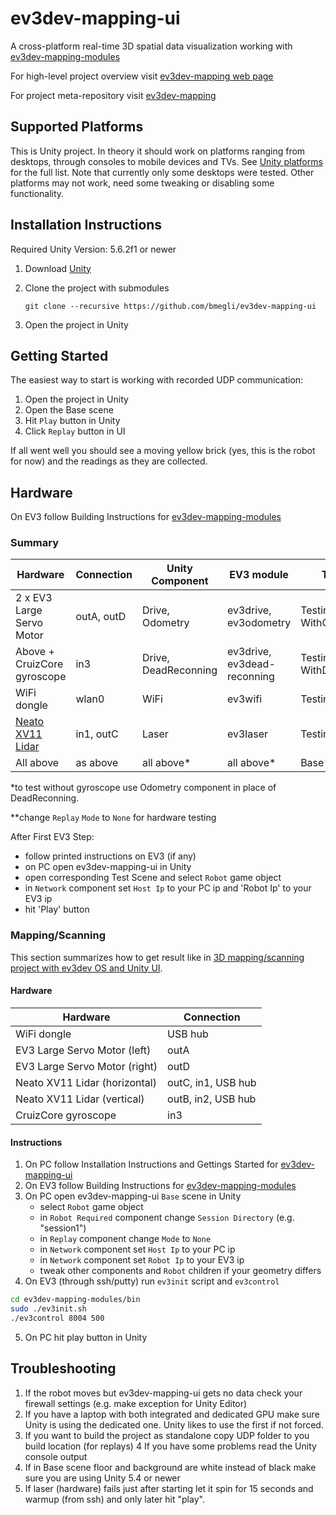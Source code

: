 # ev3dev-mapping-ui
A cross-platform real-time 3D spatial data visualization working with [ev3dev-mapping-modules](https://github.com/bmegli/ev3dev-mapping-modules)

For high-level project overview visit [ev3dev-mapping web page](http://www.ev3dev.org/projects/2016/08/07/Mapping/)

For project meta-repository visit [ev3dev-mapping](https://github.com/bmegli/ev3dev-mapping)

## Supported Platforms

This is Unity project. In theory it should work on platforms ranging from desktops, through consoles to mobile devices and TVs.
See [Unity platforms](https://unity3d.com/unity/multiplatform) for the full list. Note that currently only some desktops were tested.
Other platforms may not work, need some tweaking or disabling some functionality.

## Installation Instructions

Required Unity Version: 5.6.2f1 or newer

1. Download [Unity](https://unity3d.com/)
2. Clone the project with submodules

    `git clone --recursive https://github.com/bmegli/ev3dev-mapping-ui`
3. Open the project in Unity

## Getting Started

The easiest way to start is working with recorded UDP communication:

1. Open the project in Unity
2. Open the Base scene
3. Hit `Play` button in Unity
4. Click `Replay` button in UI

If all went well you should see a moving yellow brick (yes, this is the robot for now) and the readings as they are collected. 

## Hardware

On EV3 follow Building Instructions for [ev3dev-mapping-modules](https://github.com/bmegli/ev3dev-mapping-modules)

### Summary

| Hardware                    | Connection | Unity Component     | EV3 module                 | Test Scene                        | First EV3 Step
| ----------------------------|------------|---------------------|----------------------------|-----------------------------------|------------------------
| 2 x EV3 Large Servo Motor   | outA, outD | Drive, Odometry     | ev3drive, ev3odometry      | TestingTheDrive WithOdometry      | `./ev3control 8004 500`
| Above + CruizCore gyroscope | in3        | Drive, DeadReconning| ev3drive, ev3dead-reconning| TestingTheDrive WithDeadReconning | `sudo ./TestingTheDriveWithDeadReconning.sh`                      
| WiFi dongle                 | wlan0      | WiFi                | ev3wifi                    | TestingTheWiFi                    | `./ev3control 8004 500`
| [Neato XV11 Lidar]            | in1, outC  | Laser               | ev3laser                 | TestingTheLidar                   | `./TestingTheLidar.sh`
| All above                   | as above   | all above*          | all above*                 | Base**                            | `sudo ./ev3init.sh`

*to test without gyroscope use Odometry component in place of DeadReconning. 

**change `Replay` `Mode` to `None` for hardware testing

[Neato XV11 Lidar]: http://www.ev3dev.org/docs/tutorials/using-xv11-lidar/

After First EV3 Step:
- follow printed instructions on EV3 (if any)
- on PC open ev3dev-mapping-ui in Unity 
- open corresponding Test Scene and select `Robot` game object 
- in `Network` component set `Host Ip` to your PC ip and 'Robot Ip' to your EV3 ip
- hit 'Play' button

### Mapping/Scanning

This section summarizes how to get result like in [3D mapping/scanning project with ev3dev OS and Unity UI](https://www.youtube.com/watch?v=9o_Fi8bHdvs).

#### Hardware

| Hardware                      | Connection               |
| ------------------------------|--------------------|
| WiFi dongle                   | USB hub            |
| EV3 Large Servo Motor (left)  | outA               |
| EV3 Large Servo Motor (right) | outD               | 
| Neato XV11 Lidar (horizontal) | outC, in1, USB hub | 
| Neato XV11 Lidar (vertical)   | outB, in2, USB hub |
| CruizCore gyroscope           | in3                |

#### Instructions

1. On PC follow Installation Instructions and Gettings Started for [ev3dev-mapping-ui](https://github.com/bmegli/ev3dev-mapping-ui)
2. On EV3 follow Building Instructions for [ev3dev-mapping-modules](https://github.com/bmegli/ev3dev-mapping-modules)
3. On PC open ev3dev-mapping-ui `Base` scene in Unity
    - select `Robot` game object
	- in `Robot Required` component change `Session Directory` (e.g. "session1")
	- in `Replay` component change `Mode` to `None`
    - in `Network` component set `Host Ip` to your PC ip
	- in `Network` component set `Robot Ip` to your EV3 ip
	- tweak other components and `Robot` children if your geometry differs 
4. On EV3 (through ssh/putty) run `ev3init` script and `ev3control`
``` bash
cd ev3dev-mapping-modules/bin
sudo ./ev3init.sh
./ev3control 8004 500

```
5. On PC hit play button in Unity

## Troubleshooting

1. If the robot moves but ev3dev-mapping-ui gets no data check your firewall settings (e.g. make exception for Unity Editor)
2. If you have a laptop with both integrated and dedicated GPU make sure Unity is using the dedicated one. Unity likes to use the first if not forced.
3. If you want to build the project as standalone copy UDP folder to you build location (for replays)
4  If you have some problems read the Unity console output
5. If in Base scene floor and background are white instead of black make sure you are using Unity 5.4 or newer
6. If laser (hardware) fails just after starting let it spin for 15 seconds and warmup (from ssh) and only later hit "play".
